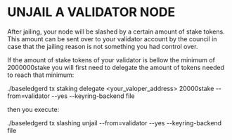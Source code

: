  # UNJAIL A VALIDATOR NODE


After jailing, your node will be slashed by a certain amount of stake tokens. This amount can be sent over to your validator account by the council in case that the jailing reason is not something you had control over.

If the amount of stake tokens of your validator is bellow the minimum of 2000000stake you will first need to delegate the amount of tokens needed to reach that minimum:
 
 ./baseledgerd tx staking delegate <your_valoper_address> 20000stake --from=validator --yes --keyring-backend file

 then you execute:

 ./baseledgerd tx slashing unjail --from=validator --yes --keyring-backend file